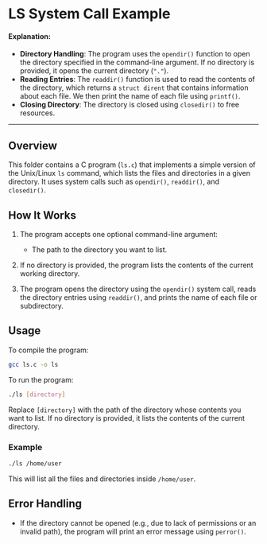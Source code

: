 # LS System Call Example

#### Explanation:

- **Directory Handling**: The program uses the `opendir()` function to open the directory specified in the command-line argument. If no directory is provided, it opens the current directory (`"."`).
- **Reading Entries**: The `readdir()` function is used to read the contents of the directory, which returns a `struct dirent` that contains information about each file. We then print the name of each file using `printf()`.
- **Closing Directory**: The directory is closed using `closedir()` to free resources.

---

## Overview

This folder contains a C program (`ls.c`) that implements a simple version of the Unix/Linux `ls` command, which lists the files and directories in a given directory. It uses system calls such as `opendir()`, `readdir()`, and `closedir()`.

## How It Works

1. The program accepts one optional command-line argument:

   - The path to the directory you want to list.

2. If no directory is provided, the program lists the contents of the current working directory.

3. The program opens the directory using the `opendir()` system call, reads the directory entries using `readdir()`, and prints the name of each file or subdirectory.

## Usage

To compile the program:

```bash
gcc ls.c -o ls
```

To run the program:

```bash
./ls [directory]
```

Replace `[directory]` with the path of the directory whose contents you want to list. If no directory is provided, it lists the contents of the current directory.

### Example

```bash
./ls /home/user
```

This will list all the files and directories inside `/home/user`.

## Error Handling

- If the directory cannot be opened (e.g., due to lack of permissions or an invalid path), the program will print an error message using `perror()`.
